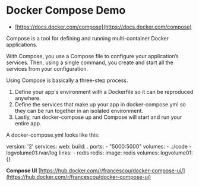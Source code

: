 Docker Compose Demo 
====================

* [https://docs.docker.com/compose](https://docs.docker.com/compose)

Compose is a tool for defining and running multi-container Docker applications. 

With Compose, you use a Compose file to configure your application’s services. Then, using a single command, you create and start all the services from your configuration. 

Using Compose is basically a three-step process.

1. Define your app's environment with a Dockerfile so it can be reproduced anywhere.
1. Define the services that make up your app in docker-compose.yml so they can be run together in an isolated environment.
1. Lastly, run docker-compose up and Compose will start and run your entire app.

A docker-compose.yml looks like this:

version: '2'
services:
  web:
    build: .
    ports:
    - "5000:5000"
    volumes:
    - .:/code
    - logvolume01:/var/log
    links:
    - redis
  redis:
    image: redis
volumes:
  logvolume01: {}


**Compose UI**
[https://hub.docker.com/r/francescou/docker-compose-ui/](https://hub.docker.com/r/francescou/docker-compose-ui)